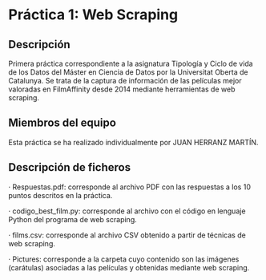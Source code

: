# Práctica 1: Web Scraping
## Descripción
Primera práctica correspondiente a la asignatura Tipología y Ciclo de vida de los Datos del Máster en Ciencia de Datos por la Universitat Oberta de Catalunya. Se trata de la captura de información de las películas mejor valoradas en FilmAffinity desde 2014 mediante herramientas de web scraping.

## Miembros del equipo
Esta práctica se ha realizado individualmente por JUAN HERRANZ MARTÍN.

## Descripción de ficheros
· Respuestas.pdf: corresponde al archivo PDF con las respuestas a los 10 puntos descritos en la práctica.

· codigo_best_film.py: corresponde al archivo con el código en lenguaje Python del programa de web scraping.

· films.csv: corresponde al archivo CSV obtenido a partir de técnicas de web scraping.

· Pictures: corresponde a la carpeta cuyo contenido son las imágenes (carátulas) asociadas a las películas y obtenidas mediante web scraping.
